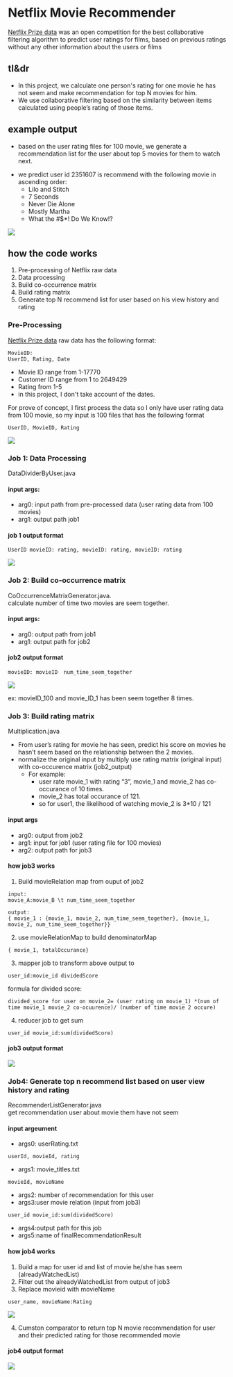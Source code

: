 # Netflix Movie Recommender
[Netflix Prize data](https://www.kaggle.com/netflix-inc/netflix-prize-data/version/1#README) was an open competition for the best collaborative filtering algorithm to predict user ratings for films, based on previous ratings without any other information about the users or films

## tl&dr
- In this project, we calculate one person's rating for one movie he has not seem and make recommendation for top N movies for him. 
- We use collaborative filtering based on the similarity between items calculated using people’s rating of those items.

## example output
- based on the user rating files for 100 movie, we generate a recommendation list for the user about top 5 movies for them to watch next.
* we predict user id 2351607 is recommend with the following movie in ascending order: 
  * Lilo and Stitch  
  * 7 Seconds  
  * Never Die Alone
  * Mostly Martha
  * What the #$*! Do We Know!?
 
![](https://s3-us-west-2.amazonaws.com/donot-delete-github-image/Screen+Shot+2019-02-10+at+8.55.08+AM.png)

## how the code works
1. Pre-processing of Netflix raw data 
2. Data processing
3. Build co-occurrence matrix
4. Build rating matrix
5. Generate top N recommend list for user based on his view history and rating

### Pre-Processing
[Netflix Prize data](https://www.kaggle.com/netflix-inc/netflix-prize-data/version/1#README) raw data has the following format:
```
MovieID:
UserID, Rating, Date
```
- Movie ID range from 1-17770
- Customer ID range from 1 to 2649429
- Rating from 1-5
- in this project, I don't take account of the dates. 

For prove of concept, I first process the data so I only have user rating data from 100 movie, so my input is 100 files that has the following format
```
UserID, MovieID, Rating
```
![](https://s3-us-west-2.amazonaws.com/donot-delete-github-image/Screen+Shot+2019-02-08+at+7.09.42+AM.png)

### Job 1: Data Processing 
DataDividerByUser.java
#### input args:
- arg0: input path from pre-processed data (user rating data from 100 movies)
- arg1: output path job1
#### job 1 output format 
```
UserID movieID: rating, movieID: rating, movieID: rating
```
![](https://s3-us-west-2.amazonaws.com/donot-delete-github-image/Screen+Shot+2019-02-08+at+7.10.26+AM.png)

### Job 2: Build co-occurrence matrix
CoOccurrenceMatrixGenerator.java.    
calculate number of time two movies are seem together.
#### input args:
- arg0: output path from job1 
- arg1: output path for job2

#### job2 output format 
```
movieID: movieID  num_time_seem_together
```

![](https://s3-us-west-2.amazonaws.com/donot-delete-github-image/Screen+Shot+2019-02-08+at+7.44.21+AM.png)

ex: movieID_100 and movie_ID_1 has been seem together 8 times. 

### Job 3: Build rating matrix
Multiplication.java    
* From user’s rating for movie he has seen, predict his score on movies he hasn’t seem based on the relationship between the 2 movies. 
* normalize the original input by multiply use rating matrix (original input) with co-occurence matrix (job2_output)
    * For example:   
        * user rate movie_1 with rating “3”, movie_1 and movie_2 has co-occurance of 10 times. 
        * movie_2 has total occurance of 121. 
        * so for user1, the likelihood of watching movie_2 is  3*10 / 121

#### input args 
- arg0: output from job2
- arg1: input for job1 (user rating file for 100 movies)
- arg2: output path for job3

#### how job3 works 
1. Build movieRelation map from ouput of job2 
```
input: 
movie_A:movie_B \t num_time_seem_together

output:
{ movie_1 : {movie_1, movie_2, num_time_seem_together}, {movie_1, movie_2, num_time_seem_together}}
```
2. use movieRelationMap to build denominatorMap
```
{ movie_1, totalOccurance}
```
3. mapper job to transform above output to
```
user_id:movie_id dividedScore
```
formula for divided score:
```
divided_score for user on movie_2= (user rating on movie_1) *(num of time movie_1 movie_2 co-ocuurence)/ (number of time movie 2 occure)
```
4. reducer job to get sum
```
user_id movie_id:sum(dividedScore)
```
#### job3 output format 
![](https://s3-us-west-2.amazonaws.com/donot-delete-github-image/Screen+Shot+2019-02-10+at+8.46.53+AM.png)

### Job4: Generate top n recommend list based on user view history and rating
RecommenderListGenerator.java    
get recommendation user about movie them have not seem

#### input argeument
- args0: userRating.txt 
```
userId, movieId, rating
```
- args1: movie_titles.txt
```
movieId, movieName
```
- args2: number of recommendation for this user
- args3:user movie relation (input from job3)
```
user_id movie_id:sum(dividedScore)
```
- args4:output path for this job
- args5:name of finalRecommendationResult
#### how job4 works 
1. Build a map for user id and list of movie he/she has seem (alreadyWatchedList)
2. Filter out the alreadyWatchedList from output of job3
3.  Replace movieid with movieName

```
user_name, movieName:Rating
```

![](https://s3-us-west-2.amazonaws.com/donot-delete-github-image/Screen+Shot+2019-02-10+at+9.29.07+AM.png)

4. Cumston comparator to return top N movie recommendation for user and their predicted rating for those recommended movie 

 #### job4 output format 
 
![](https://s3-us-west-2.amazonaws.com/donot-delete-github-image/Screen+Shot+2019-02-10+at+8.55.08+AM.png)
   
